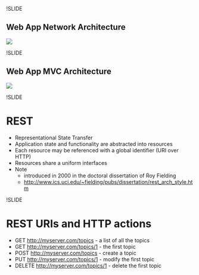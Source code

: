 !SLIDE
## Web App Network Architecture
![](img/web-application.png)

!SLIDE
## Web App MVC Architecture
![](img/mvc_simple.png)

!SLIDE
# REST
* Representational State Transfer
* Application state and functionality are abstracted into resources
* Each resource may be referenced with a global identifier (URI over HTTP)
* Resources share a uniform interfaces
* Note
  * introduced in 2000 in the doctoral dissertation of Roy Fielding
  * http://www.ics.uci.edu/~fielding/pubs/dissertation/rest_arch_style.htm

!SLIDE
# REST URIs and HTTP actions
* GET http://myserver.com/topics - a list of all the topics
* GET http://myserver.com/topics/1 - the first topic
* POST http://myserver.com/topics - create a topic
* PUT http://myserver.com/topics/1 - modify the first topic
* DELETE http://myserver.com/topics/1 - delete the first topic

